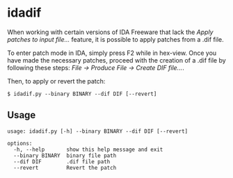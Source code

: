 # idadif

When working with certain versions of IDA Freeware that lack the _Apply patches to input file..._ feature, it is possible to apply patches from a .dif file.

To enter patch mode in IDA, simply press F2 while in hex-view. Once you have made the necessary patches, proceed with the creation of a .dif file by following these steps: _File -> Produce File -> Create DIF file..._.

Then, to apply or revert the patch:
```
$ idadif.py --binary BINARY --dif DIF [--revert]
```

## Usage

```
usage: idadif.py [-h] --binary BINARY --dif DIF [--revert]

options:
  -h, --help       show this help message and exit
  --binary BINARY  binary file path
  --dif DIF        .dif file path
  --revert         Revert the patch
```
